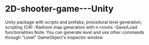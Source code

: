 # 2D-shooter-game---Unity
Unity package with scripts and prefabs; procedural level generation, scripting (C#)
  -Radnom map generation with n-rooms
  -Save/Load functionalities
Note: You can generate level and use other commands through "Level" GameObject's inspector window
